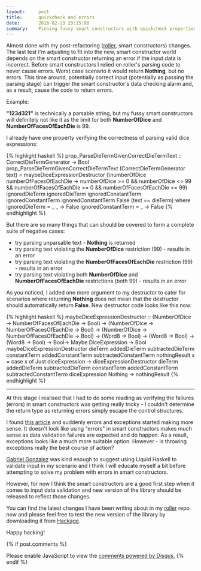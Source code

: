 ```yaml
---
layout:     post
title:      quickcheck and errors
date:       2016-02-23 23:15:00
summary:    Pinning fussy smart constructors with quickcheck properties.
---
```


Almost done with my post-refactoring ([roller](https://github.com/PiotrJustyna/roller), smart constructors) changes. The last test I'm adjusting to fit into the new, smart constructor world depends on the smart constructor returning an error if the input data is incorrect. Before smart constructors I relied on roller's parsing code to never cause errors. Worst case scenario it would return **Nothing**, but no errors. This time around, potentially correct input (potentially as passing the parsing stage) can trigger the smart constructor's data checking alarm and, as a result, cause the code to return errors.

Example:

**"123d321"** is technically a parsable string, but my fussy smart constructors will definitely not like it as the limit for both **NumberOfDice** and **NumberOfFacesOfEachDie** is 99.

I already have one property verifying the correctness of parsing valid dice expressions:

{% highlight haskell %}
prop_ParseDieTermGivenCorrectDieTermText :: CorrectDieTermGenerator -> Bool
prop_ParseDieTermGivenCorrectDieTermText (CorrectDieTermGenerator text) =
	maybeDiceExpressionDestructor
		(\numberOfDice numberOfFacesOfEachDie -> numberOfDice >= 0 && numberOfDice <= 99 && numberOfFacesOfEachDie >= 0 && numberOfFacesOfEachDie <= 99)
		ignoredDieTerm
		ignoredDieTerm
		ignoredConstantTerm
		ignoredConstantTerm
		ignoredConstantTerm
		False
		(text =~ dieTerm)
	where
		ignoredDieTerm = \_ _ -> False
		ignoredConstantTerm = \_ -> False
{% endhighlight %}

But there are so many things that can should be covered to form a complete suite of negative cases:

* try parsing unparsable text - **Nothing** is returned
* try parsing text violating the **NumberOfDice** restriction (99) - results in an error
* try parsing text violating the **NumberOfFacesOfEachDie** restriction (99) - results in an error
* try parsing text violating both **NumberOfDice** and **NumberOfFacesOfEachDie** restrictions (both 99) - results in an error

As you noticed, I added one more argument to my destructor to cater for scenarios where returning **Nothing** does not mean that the destructor should automatically return **False**. New destructor code looks like this now:

{% highlight haskell %}
maybeDiceExpressionDestructor :: (NumberOfDice -> NumberOfFacesOfEachDie -> Bool) -> (NumberOfDice -> NumberOfFacesOfEachDie -> Bool) -> (NumberOfDice -> NumberOfFacesOfEachDie -> Bool) -> (Word8 -> Bool) -> (Word8 -> Bool) -> (Word8 -> Bool) -> Bool-> Maybe DiceExpression -> Bool
maybeDiceExpressionDestructor dieTerm addedDieTerm subtractedDieTerm constantTerm addedConstantTerm subtractedConstantTerm nothingResult x = case x of
  Just diceExpression -> diceExpressionDestructor dieTerm addedDieTerm subtractedDieTerm constantTerm addedConstantTerm subtractedConstantTerm diceExpression
  Nothing -> nothingResult
{% endhighlight %}

---

At this stage I realised that I had to do some reading as verifying the failures (errors) in smart constructors was getting really tricky - I couldn't determine the return type as returning errors simply escape the control structures.

I found [this article](https://wiki.haskell.org/Error_vs._Exception) and suddenly errors and exceptions started making more sense. It doesn't look like using "errors" in smart constructors makes much sense as data validation failures are expected and do happen. As a result, exceptions looks like a much more suitable option. However - is throwing exceptions really the best course of action?

[Gabriel Gonzalez](http://stackoverflow.com/a/10168184/224612) was kind enough to suggest using Liquid Haskell to validate input in my scenario and I think I will educate myself a bit before attempting to solve my problem with errors in smart constructors.

However, for now I think the smart constructors are a good first step when it comes to input data validation and new version of the library should be released to reflect those changes.

You can find the latest changes I have been writing about in my [roller](https://github.com/PiotrJustyna/roller/commit/cffb4b5a7381bbba7272fd0a3696f696cc9a892d) repo now and please feel free to test the new version of the library by downloading it from [Hackage](https://hackage.haskell.org/package/roller-0.1.7).

Happy hacking!

{% if post.comments %}
<div id="disqus_thread"></div>
<script>
    (function() {  // DON'T EDIT BELOW THIS LINE
        var d = document, s = d.createElement('script');

        s.src = '//piotrjustyna.disqus.com/embed.js';

        s.setAttribute('data-timestamp', +new Date());
        (d.head || d.body).appendChild(s);
    })();
</script>
<noscript>Please enable JavaScript to view the <a href="https://disqus.com/?ref_noscript" rel="nofollow">comments powered by Disqus.</a></noscript>
{% endif %}
